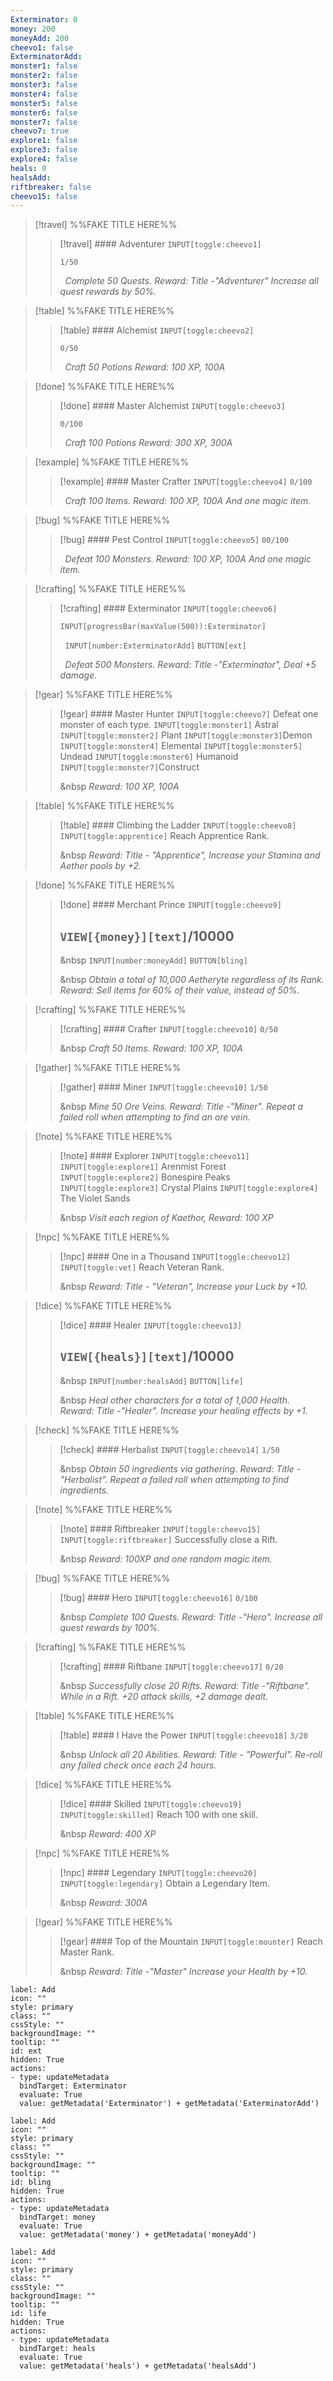 ```yaml
---
Exterminator: 0
money: 200
moneyAdd: 200
cheevo1: false
ExterminatorAdd: 
monster1: false
monster2: false
monster3: false
monster4: false
monster5: false
monster6: false
monster7: false
cheevo7: true
explore1: false
explore3: false
explore4: false
heals: 0
healsAdd: 
riftbreaker: false
cheevo15: false
---
```

>[!travel] %%FAKE TITLE HERE%%
>>[!travel]  #### Adventurer `INPUT[toggle:cheevo1]`
>>
>>`1/50`
>>
>>&nbsp;
>>*Complete 50 Quests.* 
>>*Reward: Title -"Adventurer" Increase all quest rewards by 50%.*


>[!table] %%FAKE TITLE HERE%%
>>[!table] #### Alchemist `INPUT[toggle:cheevo2]`
>>
>>`0/50`
>>
>>&nbsp;
>>*Craft 50 Potions* 
>>*Reward: 100 XP, 100A* 
>>

>[!done] %%FAKE TITLE HERE%%
>>[!done] #### Master Alchemist `INPUT[toggle:cheevo3]`
>>
>>`0/100`
>>
>>&nbsp;
>>*Craft 100 Potions* 
>>*Reward: 300 XP, 300A* 
>>

>[!example] %%FAKE TITLE HERE%%
>>[!example] #### Master Crafter `INPUT[toggle:cheevo4]`
>>`0/100`
>>
>>&nbsp;
>>*Craft 100 Items.* 
>>*Reward: 100 XP, 100A And one magic item.*
>>

>[!bug] %%FAKE TITLE HERE%%
>>[!bug] #### Pest Control `INPUT[toggle:cheevo5]`
>>`00/100`
>>
>>&nbsp;
>>*Defeat 100 Monsters.* 
>>*Reward: 100 XP, 100A And one magic item.*
>>

>[!crafting] %%FAKE TITLE HERE%%
>>[!crafting] #### Exterminator `INPUT[toggle:cheevo6]`
>>```meta-bind
>>INPUT[progressBar(maxValue(500)):Exterminator]
>>```
>>
>>&nbsp;
>>`INPUT[number:ExterminatorAdd]` `BUTTON[ext]`
>>
>>&nbsp;
>>*Defeat 500 Monsters.* 
>>*Reward: Title -"Exterminator", Deal +5 damage.* 
>>

>[!gear] %%FAKE TITLE HERE%%
>>[!gear] #### Master Hunter `INPUT[toggle:cheevo7]`
>>Defeat one monster of each type.
>>`INPUT[toggle:monster1]` Astral
>>`INPUT[toggle:monster2]` Plant
>>`INPUT[toggle:monster3]`Demon
>>`INPUT[toggle:monster4]` Elemental
>>`INPUT[toggle:monster5]` Undead
>>`INPUT[toggle:monster6]` Humanoid
>>`INPUT[toggle:monster7]`Construct
>>
>>&nbsp
>>*Reward: 100 XP, 100A*

>[!table] %%FAKE TITLE HERE%%
>>[!table] #### Climbing the Ladder `INPUT[toggle:cheevo8]`
>>`INPUT[toggle:apprentice]` Reach Apprentice Rank.
>>
>>&nbsp
>>*Reward: Title - "Apprentice", Increase your Stamina and Aether pools by +2.*
>>

>[!done] %%FAKE TITLE HERE%%
>>[!done] #### Merchant Prince `INPUT[toggle:cheevo9]`
>> ## `VIEW[{money}][text]`/10000 
>>
>>&nbsp
>>`INPUT[number:moneyAdd]` `BUTTON[bling]`
>>
>>&nbsp
>>*Obtain a total of 10,000 Aetheryte regardless of its Rank.*
>>*Reward: Sell items for 60% of their value, instead of 50%.*
>>

>[!crafting] %%FAKE TITLE HERE%%
>>[!crafting] #### Crafter `INPUT[toggle:cheevo10]`
>>`0/50`
>>
>>&nbsp
>>*Craft 50 Items.* 
>>*Reward: 100 XP, 100A*

>[!gather] %%FAKE TITLE HERE%%
>>[!gather] #### Miner `INPUT[toggle:cheevo10]`
>>`1/50`
>>
>>&nbsp
>>*Mine 50 Ore Veins. Reward: Title -"Miner". Repeat a failed roll when attempting to find an ore vein.*

>[!note] %%FAKE TITLE HERE%%
>>[!note] #### Explorer `INPUT[toggle:cheevo11]`
>>`INPUT[toggle:explore1]` Arenmist Forest
>>`INPUT[toggle:explore2]` Bonespire Peaks
>>`INPUT[toggle:explore3]` Crystal Plains
>>`INPUT[toggle:explore4]` The Violet Sands
>>
>>&nbsp
>>*Visit each region of Kaethor,  Reward: 100 XP*

>[!npc] %%FAKE TITLE HERE%%
>>[!npc] #### One in a Thousand `INPUT[toggle:cheevo12]`
>>`INPUT[toggle:vet]` Reach Veteran Rank.
>>
>>&nbsp
>>*Reward: Title - "Veteran",  Increase your Luck by +10.* 
>>

>[!dice] %%FAKE TITLE HERE%%
>>[!dice] #### Healer `INPUT[toggle:cheevo13]`
>> ## `VIEW[{heals}][text]`/10000 
>> 
>>
>>&nbsp
>>`INPUT[number:healsAdd]` `BUTTON[life]`
>>
>>&nbsp
>>*Heal other characters for a total of 1,000 Health.*
>>*Reward: Title -"Healer". Increase your healing effects by +1.* 
>>

>[!check] %%FAKE TITLE HERE%%
>>[!check] #### Herbalist `INPUT[toggle:cheevo14]`
>>`1/50`
>>
>>&nbsp
>>*Obtain 50 ingredients via gathering.* 
>>*Reward: Title -"Herbalist". Repeat a failed roll when attempting to find ingredients.*

>[!note] %%FAKE TITLE HERE%%
>>[!note] #### Riftbreaker `INPUT[toggle:cheevo15]`
>>`INPUT[toggle:riftbreaker]` Successfully close a Rift.
>>
>>&nbsp
>>*Reward: 100XP and one random magic item.*
>>

>[!bug] %%FAKE TITLE HERE%%
>>[!bug] #### Hero `INPUT[toggle:cheevo16]`
>>`0/100`
>>
>>&nbsp
>>*Complete 100 Quests.* 
>>*Reward: Title -"Hero". Increase all quest rewards by 100%.*
>>

>[!crafting] %%FAKE TITLE HERE%%
>>[!crafting] #### Riftbane `INPUT[toggle:cheevo17]`
>> `0/20` 
>>
>>&nbsp
>>*Successfully close 20 Rifts.*
>>*Reward: Title -"Riftbane". While in a Rift. +20 attack skills, +2 damage dealt.* 
>>

>[!table] %%FAKE TITLE HERE%%
>>[!table] #### I Have the Power `INPUT[toggle:cheevo18]`
>>`3/20`
>>
>>&nbsp
>>*Unlock all 20 Abilities.*
>>*Reward: Title - "Powerful". Re-roll any failed check once each 24 hours.*

>[!dice] %%FAKE TITLE HERE%%
>>[!dice] #### Skilled `INPUT[toggle:cheevo19]`
>>`INPUT[toggle:skilled]` Reach 100 with one skill. 
>>
>>&nbsp
>>*Reward: 400 XP* 

>[!npc] %%FAKE TITLE HERE%%
>>[!npc] #### Legendary `INPUT[toggle:cheevo20]`
>>`INPUT[toggle:legendary]` Obtain a Legendary Item.
>>
>>&nbsp
>>*Reward: 300A*

>[!gear] %%FAKE TITLE HERE%%
>>[!gear] #### Top of the Mountain 
>>`INPUT[toggle:mounter]` Reach Master Rank.
>>
>>&nbsp
>>*Reward: Title -"Master" Increase your Health by +10.* 
 

```meta-bind-button
label: Add
icon: ""
style: primary
class: ""
cssStyle: ""
backgroundImage: ""
tooltip: ""
id: ext
hidden: True
actions:
- type: updateMetadata
  bindTarget: Exterminator
  evaluate: True
  value: getMetadata('Exterminator') + getMetadata('ExterminatorAdd')

```



```meta-bind-button
label: Add
icon: ""
style: primary
class: ""
cssStyle: ""
backgroundImage: ""
tooltip: ""
id: bling
hidden: True
actions:
- type: updateMetadata
  bindTarget: money
  evaluate: True
  value: getMetadata('money') + getMetadata('moneyAdd')

```

```meta-bind-button
label: Add
icon: ""
style: primary
class: ""
cssStyle: ""
backgroundImage: ""
tooltip: ""
id: life
hidden: True
actions:
- type: updateMetadata
  bindTarget: heals
  evaluate: True
  value: getMetadata('heals') + getMetadata('healsAdd')

```